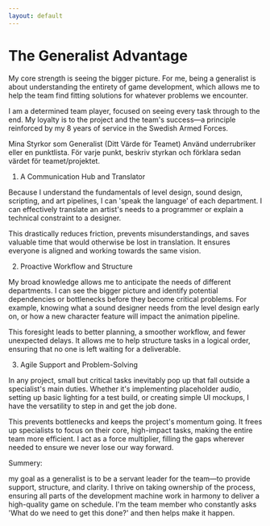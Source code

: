```yaml
---
layout: default
---
```


<div class="page">
  <h1 class="page-title">The Generalist Advantage</h1>
  <p>My core strength is seeing the bigger picture. For me, being a generalist is about understanding the entirety of game development, which allows me to help the team find fitting solutions for whatever problems we encounter.

I am a determined team player, focused on seeing every task through to the end. My loyalty is to the project and the team's success—a principle reinforced by my 8 years of service in the Swedish Armed Forces.

Mina Styrkor som Generalist (Ditt Värde för Teamet)
Använd underrubriker eller en punktlista. För varje punkt, beskriv styrkan och förklara sedan värdet för teamet/projektet.

1. A Communication Hub and Translator

Because I understand the fundamentals of level design, sound design, scripting, and art pipelines, I can 'speak the language' of each department. I can effectively translate an artist's needs to a programmer or explain a technical constraint to a designer.

This drastically reduces friction, prevents misunderstandings, and saves valuable time that would otherwise be lost in translation. It ensures everyone is aligned and working towards the same vision.

2. Proactive Workflow and Structure

My broad knowledge allows me to anticipate the needs of different departments. I can see the bigger picture and identify potential dependencies or bottlenecks before they become critical problems. For example, knowing what a sound designer needs from the level design early on, or how a new character feature will impact the animation pipeline.

This foresight leads to better planning, a smoother workflow, and fewer unexpected delays. It allows me to help structure tasks in a logical order, ensuring that no one is left waiting for a deliverable.

3. Agile Support and Problem-Solving

In any project, small but critical tasks inevitably pop up that fall outside a specialist's main duties. Whether it's implementing placeholder audio, setting up basic lighting for a test build, or creating simple UI mockups, I have the versatility to step in and get the job done.

This prevents bottlenecks and keeps the project's momentum going. It frees up specialists to focus on their core, high-impact tasks, making the entire team more efficient. I act as a force multiplier, filling the gaps wherever needed to ensure we never lose our way forward.

Summery:

my goal as a generalist is to be a servant leader for the team—to provide support, structure, and clarity. I thrive on taking ownership of the process, ensuring all parts of the development machine work in harmony to deliver a high-quality game on schedule. I'm the team member who constantly asks 'What do we need to get this done?' and then helps make it happen.

</p>
</div>

